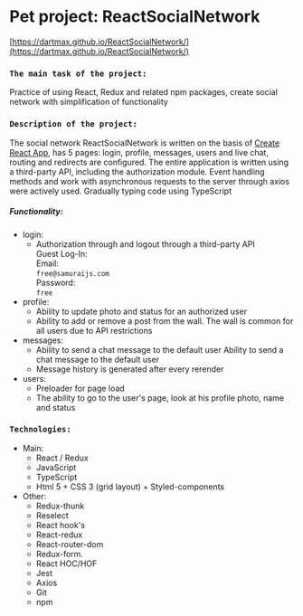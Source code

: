 # Pet project: ReactSocialNetwork

[https://dartmax.github.io/ReactSocialNetwork/](https://dartmax.github.io/ReactSocialNetwork/)

### `The main task of the project:`
Practice of using React, Redux and related npm packages, create social network with simplification of functionality
### `Description of the project:`
The social network ReactSocialNetwork is written on the basis of [Create React App](https://github.com/facebook/create-react-app),  has 5 pages: login, profile, messages, users and live chat, routing and redirects are configured. The entire application is written using a third-party API, including the authorization module. Event handling methods and work with asynchronous requests to the server through axios were actively used. Gradually typing code using TypeScript

##### Functionality:
* login:
    * Authorization through and logout through a third-party API <br/>
      Guest Log-In:<br/>
      Email: <br/>
      `free@samuraijs.com` <br/>
      Password: <br/>
      `free`
* profile:
    * Ability to update photo and status for an authorized user
    * Ability to add or remove a post from the wall. The wall is common for all users due to API restrictions
* messages:
    * Ability to send a chat message to the default user Ability to send a chat message to the default user
    * Message history is generated after every rerender
* users:
    * Preloader for page load
    * The ability to go to the user's page, look at his profile photo, name and status

### `Technologies:`
- Main:
    - React / Redux
    - JavaScript
    - TypeScript
    - Html 5 + CSS 3 (grid layout) + Styled-components
- Other:
    - Redux-thunk
    - Reselect
    - React hook's
    - React-redux
    - React-router-dom
    - Redux-form.
    - React HOC/HOF
    - Jest
    - Axios
    - Git
    - npm